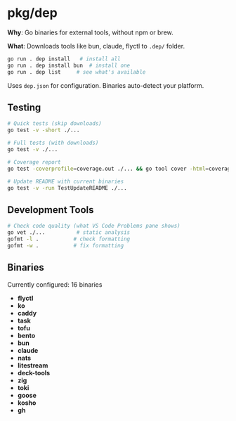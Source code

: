 # pkg/dep

**Why**: Go binaries for external tools, without npm or brew.

**What**: Downloads tools like bun, claude, flyctl to `.dep/` folder.

```bash
go run . dep install   # install all
go run . dep install bun  # install one
go run . dep list     # see what's available
```

Uses `dep.json` for configuration. Binaries auto-detect your platform.

## Testing

```bash
# Quick tests (skip downloads)
go test -v -short ./...

# Full tests (with downloads)
go test -v ./...

# Coverage report
go test -coverprofile=coverage.out ./... && go tool cover -html=coverage.out -o coverage.html

# Update README with current binaries
go test -v -run TestUpdateREADME ./...
```

## Development Tools

```bash
# Check code quality (what VS Code Problems pane shows)
go vet ./...          # static analysis
gofmt -l .           # check formatting
gofmt -w .           # fix formatting
```





## Binaries
Currently configured: 16 binaries

- **flyctl**
- **ko**
- **caddy**
- **task**
- **tofu**
- **bento**
- **bun**
- **claude**
- **nats**
- **litestream**
- **deck-tools**
- **zig**
- **toki**
- **goose**
- **kosho**
- **gh**